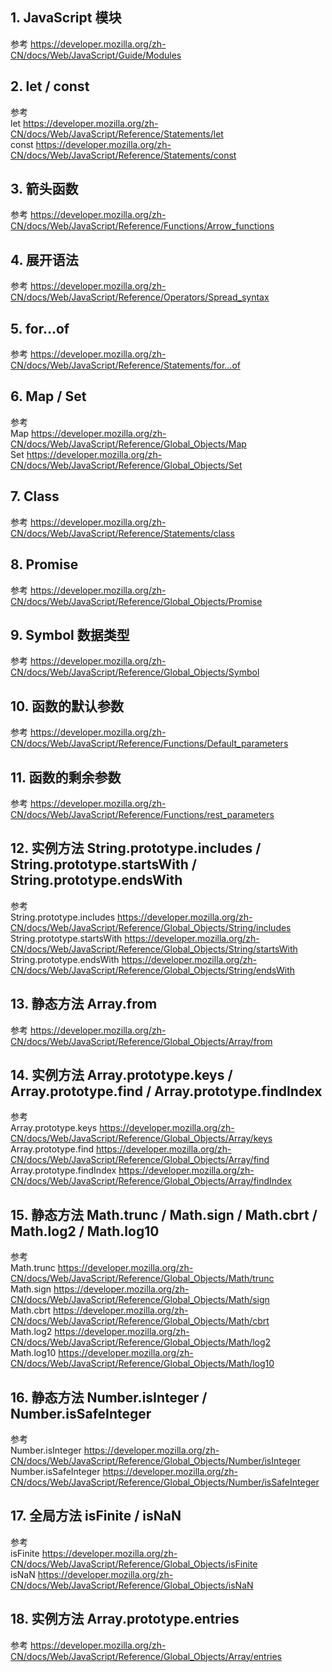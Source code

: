 ## 1. JavaScript 模块

参考 https://developer.mozilla.org/zh-CN/docs/Web/JavaScript/Guide/Modules

## 2. let / const

参考  
let https://developer.mozilla.org/zh-CN/docs/Web/JavaScript/Reference/Statements/let  
const https://developer.mozilla.org/zh-CN/docs/Web/JavaScript/Reference/Statements/const

## 3. 箭头函数

参考 https://developer.mozilla.org/zh-CN/docs/Web/JavaScript/Reference/Functions/Arrow_functions

## 4. 展开语法

参考 https://developer.mozilla.org/zh-CN/docs/Web/JavaScript/Reference/Operators/Spread_syntax

## 5. for...of

参考 https://developer.mozilla.org/zh-CN/docs/Web/JavaScript/Reference/Statements/for...of

## 6. Map / Set

参考  
Map https://developer.mozilla.org/zh-CN/docs/Web/JavaScript/Reference/Global_Objects/Map  
Set https://developer.mozilla.org/zh-CN/docs/Web/JavaScript/Reference/Global_Objects/Set

## 7. Class

参考 https://developer.mozilla.org/zh-CN/docs/Web/JavaScript/Reference/Statements/class

## 8. Promise

参考 https://developer.mozilla.org/zh-CN/docs/Web/JavaScript/Reference/Global_Objects/Promise

## 9. Symbol 数据类型

参考 https://developer.mozilla.org/zh-CN/docs/Web/JavaScript/Reference/Global_Objects/Symbol

## 10. 函数的默认参数

参考 https://developer.mozilla.org/zh-CN/docs/Web/JavaScript/Reference/Functions/Default_parameters

## 11. 函数的剩余参数

参考 https://developer.mozilla.org/zh-CN/docs/Web/JavaScript/Reference/Functions/rest_parameters

## 12. 实例方法 String.prototype.includes / String.prototype.startsWith / String.prototype.endsWith

参考  
String.prototype.includes https://developer.mozilla.org/zh-CN/docs/Web/JavaScript/Reference/Global_Objects/String/includes  
String.prototype.startsWith https://developer.mozilla.org/zh-CN/docs/Web/JavaScript/Reference/Global_Objects/String/startsWith  
String.prototype.endsWith https://developer.mozilla.org/zh-CN/docs/Web/JavaScript/Reference/Global_Objects/String/endsWith

## 13. 静态方法 Array.from

参考 https://developer.mozilla.org/zh-CN/docs/Web/JavaScript/Reference/Global_Objects/Array/from

## 14. 实例方法 Array.prototype.keys / Array.prototype.find / Array.prototype.findIndex

参考  
Array.prototype.keys https://developer.mozilla.org/zh-CN/docs/Web/JavaScript/Reference/Global_Objects/Array/keys  
Array.prototype.find https://developer.mozilla.org/zh-CN/docs/Web/JavaScript/Reference/Global_Objects/Array/find  
Array.prototype.findIndex https://developer.mozilla.org/zh-CN/docs/Web/JavaScript/Reference/Global_Objects/Array/findIndex

## 15. 静态方法 Math.trunc / Math.sign / Math.cbrt / Math.log2 / Math.log10

参考  
Math.trunc https://developer.mozilla.org/zh-CN/docs/Web/JavaScript/Reference/Global_Objects/Math/trunc  
Math.sign https://developer.mozilla.org/zh-CN/docs/Web/JavaScript/Reference/Global_Objects/Math/sign  
Math.cbrt https://developer.mozilla.org/zh-CN/docs/Web/JavaScript/Reference/Global_Objects/Math/cbrt  
Math.log2 https://developer.mozilla.org/zh-CN/docs/Web/JavaScript/Reference/Global_Objects/Math/log2  
Math.log10 https://developer.mozilla.org/zh-CN/docs/Web/JavaScript/Reference/Global_Objects/Math/log10

## 16. 静态方法 Number.isInteger / Number.isSafeInteger

参考  
Number.isInteger https://developer.mozilla.org/zh-CN/docs/Web/JavaScript/Reference/Global_Objects/Number/isInteger  
Number.isSafeInteger https://developer.mozilla.org/zh-CN/docs/Web/JavaScript/Reference/Global_Objects/Number/isSafeInteger

## 17. 全局方法 isFinite / isNaN

参考  
isFinite https://developer.mozilla.org/zh-CN/docs/Web/JavaScript/Reference/Global_Objects/isFinite  
isNaN https://developer.mozilla.org/zh-CN/docs/Web/JavaScript/Reference/Global_Objects/isNaN

## 18. 实例方法 Array.prototype.entries

参考 https://developer.mozilla.org/zh-CN/docs/Web/JavaScript/Reference/Global_Objects/Array/entries

